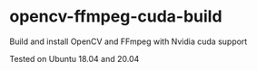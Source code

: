 # opencv-ffmpeg-cuda-build
Build and install OpenCV and FFmpeg with Nvidia cuda support

Tested on Ubuntu 18.04 and 20.04
